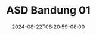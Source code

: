 --- 
title: "ASD  Bandung 01"
description: "download   ASD  Bandung 01 yandek    "
date: 2024-08-22T06:20:59-08:00
file_code: "mi9sgbssnxad"
draft: false
cover: "rn8y3fjxfh0dxgg9.jpg"
tags: ["ASD", "Bandung", "bokep-indo", "bokep-viral", "bokep-ig"]
length: 2872
fld_id: "1483166"
foldername: "Asian s3x diary bandung"
categories: ["Asian s3x diary bandung"]
views: 1
---